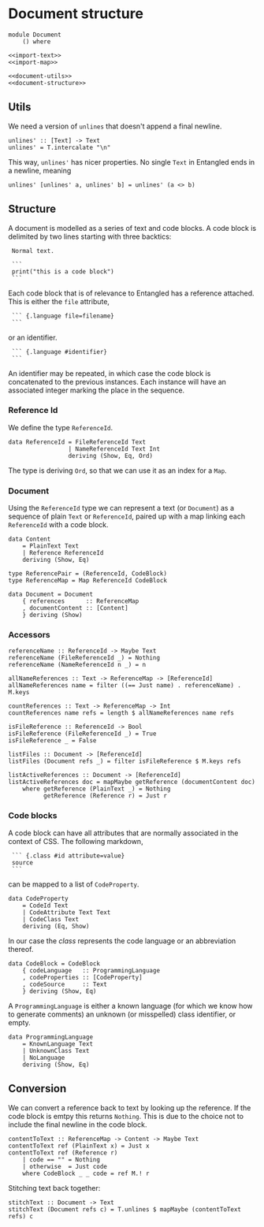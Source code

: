 # Document structure

``` {.haskell file=app/Document.hs}
module Document
    () where

<<import-text>>
<<import-map>>

<<document-utils>>
<<document-structure>>
```

## Utils

We need a version of `unlines` that doesn't append a final newline.

``` {.haskell #document-utils}
unlines' :: [Text] -> Text
unlines' = T.intercalate "\n"
```

This way, `unlines'` has nicer properties. No single `Text` in Entangled ends in a newline, meaning

``` {.haskell}
unlines' [unlines' a, unlines' b] = unlines' (a <> b)
```

## Structure

A document is modelled as a series of text and code blocks. A code block is delimited by two lines starting with three backtics:

~~~
 Normal text.

 ```
 print("this is a code block")
 ```
~~~

Each code block that is of relevance to Entangled has a reference attached. This is either the `file` attribute,

~~~
 ``` {.language file=filename}
 ```
~~~

or an identifier.

~~~
 ``` {.language #identifier}
 ```
~~~

An identifier may be repeated, in which case the code block is concatenated to the previous instances. Each instance will have an associated integer marking the place in the sequence. 

### Reference Id
We define the type `ReferenceId`.

``` {.haskell #document-structure}
data ReferenceId = FileReferenceId Text
                 | NameReferenceId Text Int
                 deriving (Show, Eq, Ord)
```

The type is deriving `Ord`, so that we can use it as an index for a `Map`.


### Document
Using the `ReferenceId` type we can represent a text (or `Document`) as a sequence of plain `Text` or `ReferenceId`, paired up with a map linking each `ReferenceId` with a code block.

``` {.haskell #document-structure}
data Content
    = PlainText Text
    | Reference ReferenceId
    deriving (Show, Eq)

type ReferencePair = (ReferenceId, CodeBlock)
type ReferenceMap = Map ReferenceId CodeBlock

data Document = Document
    { references      :: ReferenceMap
    , documentContent :: [Content]
    } deriving (Show)
```

### Accessors

``` {.haskell #document-structure}
referenceName :: ReferenceId -> Maybe Text
referenceName (FileReferenceId _) = Nothing
referenceName (NameReferenceId n _) = n

allNameReferences :: Text -> ReferenceMap -> [ReferenceId]
allNameReferences name = filter ((== Just name) . referenceName) . M.keys

countReferences :: Text -> ReferenceMap -> Int
countReferences name refs = length $ allNameReferences name refs

isFileReference :: ReferenceId -> Bool
isFileReference (FileReferenceId _) = True
isFileReference _ = False

listFiles :: Document -> [ReferenceId]
listFiles (Document refs _) = filter isFileReference $ M.keys refs

listActiveReferences :: Document -> [ReferenceId]
listActiveReferences doc = mapMaybe getReference (documentContent doc)
    where getReference (PlainText _) = Nothing
          getReference (Reference r) = Just r
```

### Code blocks

A code block can have all attributes that are normally associated in the context of CSS. The following markdown,

~~~
 ``` {.class #id attribute=value}
 source
 ```
~~~

can be mapped to a list of `CodeProperty`.

``` {.haskell #document-structure}
data CodeProperty
    = CodeId Text
    | CodeAttribute Text Text
    | CodeClass Text
    deriving (Eq, Show)
```

In our case the *class* represents the code language or an abbreviation thereof.

``` {.haskell #document-structure}
data CodeBlock = CodeBlock
    { codeLanguage   :: ProgrammingLanguage
    , codeProperties :: [CodeProperty]
    , codeSource     :: Text
    } deriving (Show, Eq)
```

A `ProgrammingLanguage` is either a known language (for which we know how to generate comments) an unknown (or misspelled) class identifier, or empty.

``` {.haskell #document-structure}
data ProgrammingLanguage
    = KnownLanguage Text
    | UnknownClass Text
    | NoLanguage
    deriving (Show, Eq)
```

## Conversion

We can convert a reference back to text by looking up the reference. If the code block is emtpy this returns `Nothing`. This is due to the choice not to include the final newline in the code block.

``` {.haskell #document-conversion}
contentToText :: ReferenceMap -> Content -> Maybe Text
contentToText ref (PlainText x) = Just x
contentToText ref (Reference r) 
    | code == "" = Nothing
    | otherwise  = Just code
    where CodeBlock _ _ code = ref M.! r
```

Stitching text back together:

``` {.haskell #document-conversion}
stitchText :: Document -> Text
stitchText (Document refs c) = T.unlines $ mapMaybe (contentToText refs) c
```

